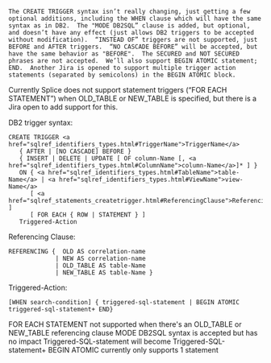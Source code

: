 	The CREATE TRIGGER syntax isn’t really changing, just getting a few optional additions, including the WHEN clause which will have the same syntax as in DB2.  The "MODE DB2SQL” clause is added, but optional, and doesn’t have any effect (just allows DB2 triggers to be accepted without modification).  “INSTEAD OF” triggers are not supported, just BEFORE and AFTER triggers.  “NO CASCADE BEFORE” will be accepted, but have the same behavior as "BEFORE".  The SECURED and NOT SECURED phrases are not accepted.  We’ll also support BEGIN ATOMIC statement; END.  Another Jira is opened to support multiple trigger action statements (separated by semicolons) in the BEGIN ATOMIC block.
Currently Splice does not support statement triggers (“FOR EACH STATEMENT”) when OLD_TABLE or NEW_TABLE is specified, but there is a Jira open to add support for this.

DB2 trigger syntax:


```
CREATE TRIGGER <a href="sqlref_identifiers_types.html#TriggerName">TriggerName</a>
   { AFTER | [NO CASCADE] BEFORE }
   { INSERT | DELETE | UPDATE [ OF column-Name [, <a href="sqlref_identifiers_types.html#ColumnName">column-Name</a>]* ] }
   ON { <a href="sqlref_identifiers_types.html#TableName">table-Name</a> | <a href="sqlref_identifiers_types.html#ViewName">view-Name</a>
      [ <a href="sqlref_statements_createtrigger.html#ReferencingClause">ReferencingClause</a> ]
      [ FOR EACH { ROW | STATEMENT } ]
   Triggered-Action

```

Referencing Clause:
```
REFERENCING {  OLD AS correlation-name
             | NEW AS correlation-name
             | OLD_TABLE AS table-Name
             | NEW_TABLE AS table-Name }
```

Triggered-Action:
```
[WHEN search-condition] { triggered-sql-statement | BEGIN ATOMIC triggered-sql-statement+ END}
```

FOR EACH STATEMENT not supported when there's an OLD_TABLE or NEW_TABLE referencing clause
MODE DB2SQL syntax is accepted but has no impact
Triggered-SQL-statement will become Triggered-SQL-statement+
BEGIN ATOMIC currently only supports 1 statement
